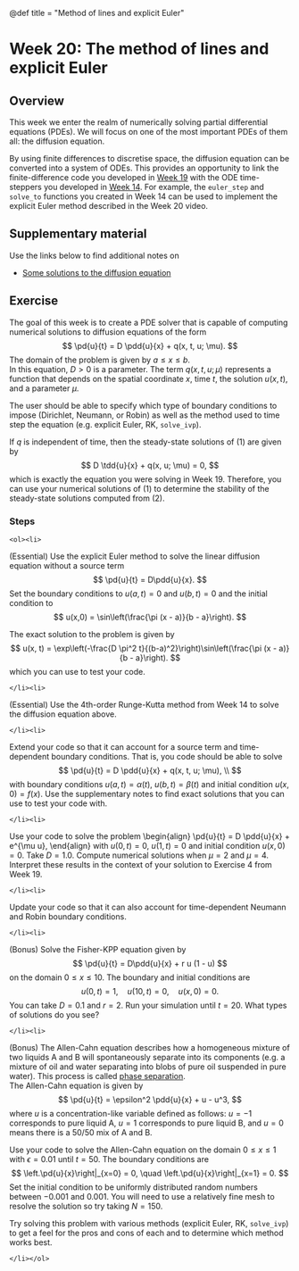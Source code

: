 @def title = "Method of lines and explicit Euler"

# Week 20: The method of lines and explicit Euler

## Overview

This week we enter the realm of numerically solving partial differential
equations (PDEs).  We will focus on one of the most important PDEs
of them all: the diffusion equation.  

By using finite differences to discretise space, the diffusion equation can be converted into a system of ODEs.  This provides an opportunity to link the finite-difference code you developed in [Week 19](/pdes/finite_diff) with the ODE time-steppers you developed in [Week 14](/odes/ivps).
For example, the `euler_step` and `solve_to` functions you created in Week 14 can be used to implement the explicit Euler method described in the Week 20 video.


## Supplementary material

Use the links below to find additional notes on

* [Some solutions to the diffusion equation](/pdes/diffusion_equation.pdf)


## Exercise

The goal of this week is to create a PDE solver that is
capable of computing numerical solutions to diffusion
equations of the form
$$
\pd{u}{t} = D \pdd{u}{x} + q(x, t, u; \mu).
$$
The domain of the problem is given by $a \leq x \leq b$.  
In this equation, $D > 0$ is a parameter.  The term $q(x, t, u; \mu)$
represents a function that depends on the spatial coordinate $x$,
time $t$, the solution $u(x, t)$, and a parameter $\mu$.  

The user should be able to specify which type of boundary conditions to impose (Dirichlet, Neumann, or Robin) as well as the method used to time step the equation (e.g. explicit Euler, RK, `solve_ivp`).

If $q$ is independent of time, then
the steady-state solutions of (1) are given by
$$
D \tdd{u}{x} + q(x, u; \mu) = 0,
$$
which is exactly the equation you were solving in Week 19.
Therefore, you can use your numerical solutions of (1) to
determine the stability of the steady-state solutions computed
from (2).

### Steps

~~~
<ol><li>
~~~

(Essential) Use the explicit Euler method to solve the linear diffusion equation without a source term
$$
\pd{u}{t} = D\pdd{u}{x}.
$$
Set the boundary conditions to
$u(a,t) = 0$ and $u(b,t) = 0$ and the initial condition to
$$
u(x,0) = \sin\left(\frac{\pi (x - a)}{b - a}\right).
$$



The exact solution to the problem is given by
$$
u(x, t) =  \exp\left(-\frac{D \pi^2 t}{(b-a)^2}\right)\sin\left(\frac{\pi (x - a)}{b - a}\right).
$$
which you can use to test your code.

~~~
</li><li>
~~~

(Essential) Use the 4th-order Runge-Kutta method from Week 14 to solve the diffusion equation above.  


~~~
</li><li>
~~~

Extend your code so that it can account for a source term and
time-dependent boundary conditions.  That is, you code should be
able to solve
$$
\pd{u}{t} = D \pdd{u}{x} + q(x, t, u; \mu), \\
$$
with boundary conditions $u(a, t) = \alpha(t)$,  $u(b,t) = \beta(t)$
and initial condition $u(x,0) = f(x)$.  Use the supplementary notes to find exact solutions that you can use to test your code with.

~~~
</li><li>
~~~

Use your code to solve the problem
\begin{align}
\pd{u}{t} = D \pdd{u}{x} + e^{\mu u},
\end{align}
with $u(0, t) = 0$,  $u(1,t) = 0$
and initial condition $u(x,0) = 0$.
Take $D = 1.0$.  Compute numerical solutions when $\mu = 2$ and $\mu = 4$.
Interpret these results in the context of your solution to Exercise 4 from Week 19.

~~~
</li><li>
~~~

Update your code so that it can also account for time-dependent Neumann and Robin boundary conditions.

~~~
</li><li>
~~~

(Bonus) Solve the Fisher-KPP equation given by
$$
\pd{u}{t} = D\pdd{u}{x} + r u (1 - u)
$$
on the domain $0 \leq x \leq 10$.  The boundary and initial conditions are
$$
u(0,t) = 1, \quad u(10,t) = 0, \quad u(x,0) = 0.
$$
You can take $D = 0.1$ and $r = 2$.  Run your simulation until $t = 20$.
What types of solutions do you see?

~~~
</li><li>
~~~
(Bonus) The Allen-Cahn equation describes how a homogeneous mixture of two liquids A and B will spontaneously separate into its components (e.g. a mixture of oil and water separating into blobs of pure oil suspended in pure water).  This process is called
[phase separation](https://en.wikipedia.org/wiki/Phase_separation).  
The Allen-Cahn equation is given by
$$
\pd{u}{t} = \epsilon^2 \pdd{u}{x} + u - u^3,
$$
where $u$ is a concentration-like variable defined as follows:
$u = -1$ corresponds to pure liquid A, $u = 1$ corresponds to pure liquid
B, and $u = 0$ means there is a 50/50 mix of A and B.  

Use your code to solve the Allen-Cahn equation on the domain $0 \leq x \leq 1$ with $\epsilon = 0.01$ until $t = 50$.  The boundary conditions are
$$
\left.\pd{u}{x}\right|_{x=0} = 0, \quad \left.\pd{u}{x}\right|_{x=1} = 0.
$$
Set the initial condition to be uniformly distributed random numbers between $-0.001$ and $0.001$.  You will need to use a relatively fine mesh to resolve the solution so try taking $N = 150$.

Try solving this problem with various methods (explicit Euler, RK, `solve_ivp`) to get a feel for the pros and cons of each and to determine which method works best.

~~~
</li></ol>
~~~

